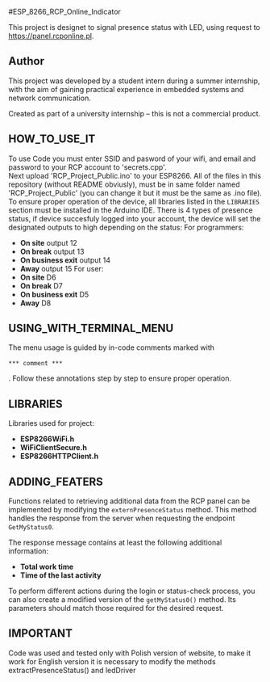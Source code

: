   #ESP_8266_RCP_Online_Indicator 

This project is designet to signal presence status with LED, using request to https://panel.rcponline.pl.

## Author

This project was developed by a student intern during a summer internship, with the aim of gaining practical experience in embedded systems and network communication.

Created as part of a university internship – this is not a commercial product.


## HOW_TO_USE_IT

To use Code you must enter SSID and pasword of your wifi, and email and password to your RCP account to  'secrets.cpp'.  
Next upload 'RCP_Project_Public.ino' to your ESP8266. All of the files in this repository (without README obviusly), must be in same folder named 'RCP_Project_Public' (you can change it but it must be the same as .ino file). To ensure proper operation of the device, all libraries listed in the `LIBRARIES` section must be installed in the Arduino IDE.
There is 4 types of presence status, if device succesfuly logged into your account, the device will set the designated outputs to high depending on the status:
For programmers: 
- **On site** output 12
- **On break** output 13
- **On business exit** output 14
- **Away** output 15
For user:
- **On site** D6
- **On break** D7
- **On business exit** D5
- **Away** D8

## USING_WITH_TERMINAL_MENU

The menu usage is guided by in-code comments marked with <pre> ``` *** comment *** ``` </pre>. Follow these annotations step by step to ensure proper operation.

## LIBRARIES

Libraries used for project:

- **ESP8266WiFi.h**
- **WiFiClientSecure.h**
- **ESP8266HTTPClient.h**


## ADDING_FEATERS

Functions related to retrieving additional data from the RCP panel can be implemented by modifying the `externPresenceStatus` method. This method handles the response from the server when requesting the endpoint `GetMyStatus0`.

The response message contains at least the following additional information:
- **Total work time**
- **Time of the last activity**

To perform different actions during the login or status-check process, you can also create a modified version of the `getMyStatus0()` method. Its parameters should match those required for the desired request.

## IMPORTANT

Code was used and tested only with Polish version of website, to make it work for English version it is necessary to modify the methods extractPresenceStatus() and ledDriver

